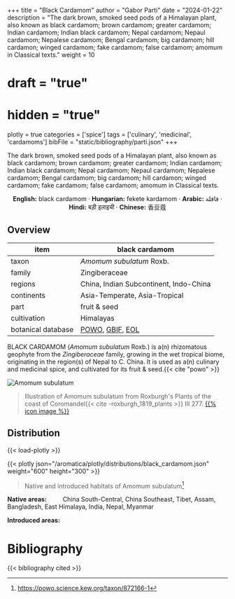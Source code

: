 +++
title = "Black Cardamom"
author = "Gabor Parti"
date = "2024-01-22"
description = "The dark brown, smoked seed pods of a Himalayan plant, also known as black cardamom; brown cardamom; greater cardamom; Indian cardamom; Indian black cardamom; Nepal cardamom; Nepaul cardamom; Nepalese cardamom; Bengal cardamom; big cardamom; hill cardamon; winged cardamom; fake cardamom; false cardamom; amomum in Classical texts."
weight = 10
# draft = "true"
# hidden = "true"
plotly = true
categories = ['spice']
tags = ['culinary', 'medicinal', 'cardamoms']
bibFile = "static/bibliography/parti.json"
+++

The dark brown, smoked seed pods of a Himalayan plant, also known as black cardamom; brown cardamom; greater cardamom; Indian cardamom; Indian black cardamom; Nepal cardamom; Nepaul cardamom; Nepalese cardamom; Bengal cardamom; big cardamom; hill cardamon; winged cardamom; fake cardamom; false cardamom; amomum in Classical texts.

[<i class="fab fa-wikipedia-w"></i>](https://en.wikipedia.org/wiki/Black_cardamom)

<center>

**English:** black cardamom · **Hungarian:** fekete kardamom · **Arabic:** <span class="arabic-text" dir="rtl">قاقلة</span> · **Hindi:** <span class="devanagari-text">बड़ी इलाइची</span> · **Chinese:** <span class="traditional-chinese-text">香豆蔻</span>

</center>

## Overview

|       item       |                                                             black cardamom                                                            |
|------------------|---------------------------------------------------------------------------------------------------------------------------------------|
|       taxon      |                                                        *Amomum subulatum* Roxb.                                                       |
|      family      |                                                             Zingiberaceae                                                             |
|      regions     |                                                 China, Indian Subcontinent, Indo-China                                                |
|    continents    |                                                     Asia-Temperate, Asia-Tropical                                                     |
|       part       |                                                              fruit & seed                                                             |
|    cultivation   |                                                               Himalayas                                                               |
|botanical database|[POWO](https://powo.science.kew.org/taxon/872166-1), [GBIF](https://www.gbif.org/species/5301632), [EOL](https://eol.org/pages/1126561)|

BLACK CARDAMOM (*Amomum subulatum* Roxb.) is a(n) rhizomatous geophyte from the *Zingiberaceae* family, growing in the wet tropical biome, originating in the region(s) of Nepal to C. China. It is used as a(n) culinary and medicinal spice, and cultivated for its fruit & seed.{{< cite "powo" >}}

![Amomum subulatum](/images/illustrations/black_cardamom.png?width=40rem "Illustration of Amomum subulatum from Roxburgh's Plants of the coast of Coromandel")

>Illustration of Amomum subulatum from Roxburgh's Plants of the coast of Coromandel{{< cite -roxburgh_1819_plants >}} III 277. [{{% icon image %}}](https://www.biodiversitylibrary.org/item/9713#page/126/mode/1up)

## Distribution

{{< load-plotly >}}

{{< plotly json="/aromatica/plotly/distributions/black_cardamom.json" weight="600" height="300" >}}

>Native and introduced habitats of Amomum subulatum[^powo]

[^powo]: https://powo.science.kew.org/taxon/872166-1

<p style="text-align:left;">

**Native areas:** &ensp; &ensp; &ensp; China South-Central, China Southeast, Tibet, Assam, Bangladesh, East Himalaya, India, Nepal, Myanmar

**Introduced areas:** 

</p>



# Bibliography

{{< bibliography cited >}}

